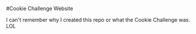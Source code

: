#Cookie Challenge Website

I can't remember why I created this repo or what the Cookie Challenge was. LOL
